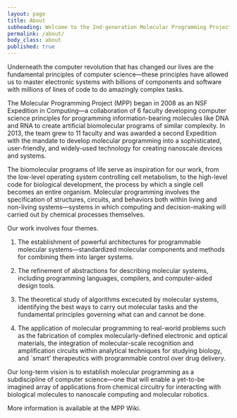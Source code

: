 ```yaml
---
layout: page
title: About
subheading: Welcome to the 2nd-generation Molecular Programming Project.
permalink: /about/
body_class: about
published: true
---
```









Underneath the computer revolution that has changed our lives are the fundamental principles of computer science—these principles have allowed us to master electronic systems with billions of components and software with millions of lines of code to do amazingly complex tasks.

The Molecular Programming Project (MPP) began in 2008 as an NSF Expedition in Computing—a collaboration of 6 faculty developing computer science principles for programming information-bearing molecules like DNA and RNA to create artificial biomolecular programs of similar complexity. In 2013, the team grew to 11 faculty and was awarded a second Expedition with the mandate to develop molecular programming into a sophisticated, user-friendly, and widely-used technology for creating nanoscale devices and systems.

The biomolecular programs of life serve as inspiration for our work, from the low-level operating system controlling cell metabolism, to the high-level code for biological development, the process by which a single cell becomes an entire organism. Molecular programming involves the specification of structures, circuits, and behaviors both within living and non-living systems—systems in which computing and decision-making will carried out by chemical processes themselves.

Our work involves four themes.

1. The establishment of powerful architectures for programmable molecular systems—standardized molecular components and methods for combining them into larger systems.<br>

2. The refinement of abstractions for describing molecular systems, including programming languages, compilers, and computer-aided design tools.<br>

3. The theoretical study of algorithms excecuted by molecular systems, identifying the best ways to carry out molecular tasks and the fundamental principles governing what can and cannot be done.<br>

4. The application of molecular programming to real-world problems such as the fabrication of complex molecularly-defined electronic and optical materials, the integration of molecular-scale recognition and amplification circuits within analytical techniques for studying biology, and `smart' therapeutics with programmable control over drug delivery.<br>


Our long-term vision is to establish molecular programming as a subdiscipline of computer science—one that will enable a yet-to-be imagined array of applications from chemical circuitry for interacting with biological molecules to nanoscale computing and molecular robotics.

More information is available at the MPP Wiki.
